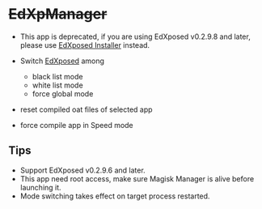 # ~~EdXpManager~~

- This app is deprecated, if you are using EdXposed v0.2.9.8 and later, please use [EdXposed Installer](https://github.com/solohsu/XposedInstaller) instead.

- Switch [EdXposed](https://github.com/solohsu/EdXposed) among 
    - black list mode
    - white list mode
    - force global mode
- reset compiled oat files of selected app
- force compile app in Speed mode
## Tips
- Support EdXposed v0.2.9.6 and later.
- This app need root access, make sure Magisk Manager is alive before launching it.
- Mode switching takes effect on target process restarted.
